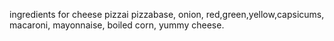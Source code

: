 ingredients for cheese pizzai
pizzabase,
onion,
red,green,yellow,capsicums,
macaroni,
mayonnaise,
boiled corn,
yummy cheese.